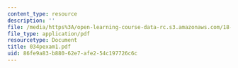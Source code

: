 ```yaml
---
content_type: resource
description: ''
file: /media/https%3A/open-learning-course-data-rc.s3.amazonaws.com/18-034-honors-differential-equations-spring-2004/86fe9a83b88062e7afe254c197726c6c_034pexam1.pdf
file_type: application/pdf
resourcetype: Document
title: 034pexam1.pdf
uid: 86fe9a83-b880-62e7-afe2-54c197726c6c
---
```

